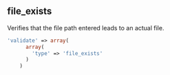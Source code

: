 ## file_exists

Verifies that the file path entered leads to an actual file.

```php
'validate' => array(
      array(
        'type' => 'file_exists'
      )
    )
```

